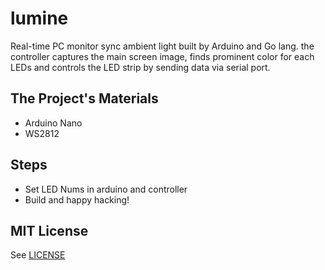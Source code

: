 # lumine
Real-time PC monitor sync ambient light built by Arduino and Go lang.
the controller captures the main screen image, finds prominent color for each LEDs and controls the LED strip by sending data via serial port.

## The Project's Materials
- Arduino Nano
- WS2812


## Steps
- Set LED Nums in arduino and controller
- Build and happy hacking!

## MIT License

See [LICENSE](LICENSE)
